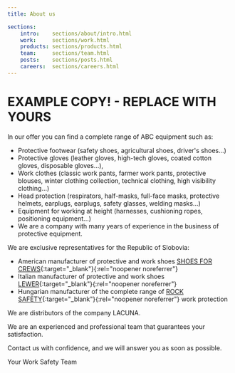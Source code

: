 ```yaml
---
title: About us

sections:
    intro:    sections/about/intro.html
    work:     sections/work.html
    products: sections/products.html
    team:     sections/team.html
    posts:    sections/posts.html
    careers:  sections/careers.html
---
```


# EXAMPLE COPY! - REPLACE WITH YOURS

In our offer you can find a complete range of ABC equipment such as:

- Protective footwear (safety shoes, agricultural shoes, driver's shoes...)
- Protective gloves (leather gloves, high-tech gloves, coated cotton gloves, disposable gloves...),
- Work clothes (classic work pants, farmer work pants, protective blouses, winter clothing collection, technical clothing, high visibility clothing...)
- Head protection (respirators, half-masks, full-face masks, protective helmets, earplugs, earplugs, safety glasses, welding masks...)
- Equipment for working at height (harnesses, cushioning ropes, positioning equipment...)
- We are a company with many years of experience in the business of protective equipment.

We are exclusive representatives for the Republic of Slobovia:

- American manufacturer of protective and work shoes [SHOES FOR CREWS](https://www.sfceurope.com/){:target="_blank"}{:rel="noopener noreferrer"}
- Italian manufacturer of protective and work shoes [LEWER](http://lewer.it/){:target="_blank"}{:rel="noopener noreferrer"}
- Hungarian manufacturer of the complete range of [ROCK SAFETY](https://rocksafety.com/){:target="_blank"}{:rel="noopener noreferrer"} work protection

We are distributors of the company LACUNA.

We are an experienced and professional team that guarantees your satisfaction.

Contact us with confidence, and we will answer you as soon as possible.

Your Work Safety Team
